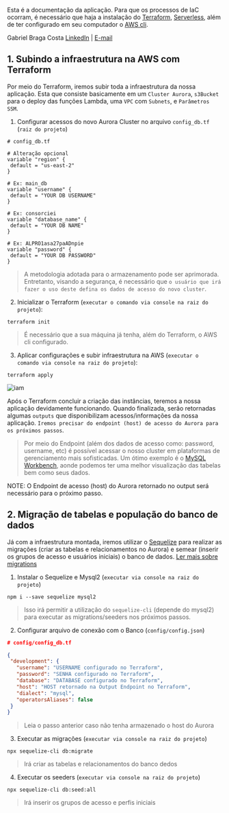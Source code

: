 
Esta é a documentação da aplicação. Para que os processos de IaC ocorram, é necessário que haja a instalação do [Terraform](https://learn.hashicorp.com/terraform/getting-started/install.html), [Serverless](https://github.com/serverless/serverless), além de ter configurado em seu computador o [AWS cli](https://docs.aws.amazon.com/pt_br/cli/latest/userguide/cli-chap-install.html). 

Gabriel Braga Costa
[LinkedIn](https://learn.hashicorp.com/terraform/getting-started/install.html) | [E-mail](mailto:gabriel.bragavera@gmail.com)

## 1. Subindo a infraestrutura na AWS com Terraform
 Por meio do Terraform, iremos subir toda a infraestrutura da nossa aplicação. Esta que consiste basicamente em um `Cluster Aurora`, 
 `s3Bucket` para o deploy das funções Lambda, uma `VPC` com `Subnets`, e `Parâmetros SSM`.
 
 1) Configurar acessos do novo Aurora Cluster no arquivo `config_db.tf` (`raiz do projeto`)
 ```HCL
 # config_db.tf
 
 # Alteração opcional
variable "region" {
  default = "us-east-2"
}
 
 # Ex: main_db 
variable "username" {
  default = "YOUR DB USERNAME"
}

# Ex: consorciei
variable "database_name" {
  default = "YOUR DB NAME"
}

# Ex: ALPRO1asa27paADnpie
variable "password" {
  default = "YOUR DB PASSWORD"
}

```
 > A metodologia adotada para o armazenamento pode ser aprimorada. Entretanto, visando a segurança, é necessário que `o usuário que irá
 fazer o uso deste defina os dados de acesso do novo cluster`.
 
 
 2) Inicializar o Terraform (`executar o comando via console na raiz do projeto`):
 
 ```console
terraform init
```
> É necessário que a sua máquina já tenha, além do Terraform, o AWS cli configurado.

3) Aplicar configurações e subir infraestrutura na AWS (`executar o comando via console na raiz do projeto`):
 ```console
terraform apply
```

![iam](https://i.imgur.com/uAlyutl.png)

Após o Terraform concluir a criação das instâncias, teremos a nossa aplicação devidamente funcionando. Quando finalizada, 
serão retornadas algumas `outputs` que disponibilizam acessos/informações da nossa aplicação. `Iremos precisar do endpoint (host) de acesso do Aurora para os próximos passos`.
> Por meio do Endpoint (além dos dados de acesso como: password, username, etc) é possível acessar o nosso cluster em plataformas de gerenciamento mais sofisticadas. 
Um ótimo exemplo é o [MySQL Workbench](https://www.mysql.com/products/workbench/), aonde podemos ter uma melhor visualização das tabelas bem como seus dados.

NOTE: O Endpoint de acesso (host) do Aurora retornado no output será necessário para o próximo passo.


## 2. Migração de tabelas e população do banco de dados
Já com a infraestrutura montada, iremos utilizar o [Sequelize](https://sequelize.org) para realizar as migrações (criar as tabelas e relacionamentos no Aurora) e semear (inserir os grupos de acesso e usuários iniciais) o banco de dados. [Ler mais sobre migrations](https://sequelize.org/master/manual/migrations.html)

1) Instalar o Sequelize e Mysql2 (`executar via console na raiz do projeto`)
 ```console
npm i --save sequelize mysql2
```
> Isso irá permitir a utilização do `sequelize-cli` (depende do mysql2) para executar as migrations/seeders nos próximos passos.

2) Configurar arquivo de conexão com o Banco (`config/config.json`)
 ```JSON
 # config/config_db.tf
 
 {
  "development": {
    "username": "USERNAME configurado no Terraform",
    "password": "SENHA configurado no Terraform",
    "database": "DATABASE configurado no Terraform",
    "host": "HOST retornado na Output Endpoint no Terraform",
    "dialect": "mysql",
    "operatorsAliases": false
  }
}

```
> Leia o passo anterior caso não tenha armazenado o host do Aurora

3) Executar as migrações (`executar via console na raiz do projeto`)
 ```console
npx sequelize-cli db:migrate
```
> Irá criar as tabelas e relacionamentos do banco dedos

4) Executar os seeders (`executar via console na raiz do projeto`)
 ```console
npx sequelize-cli db:seed:all
```
> Irá inserir os grupos de acesso e perfis iniciais


